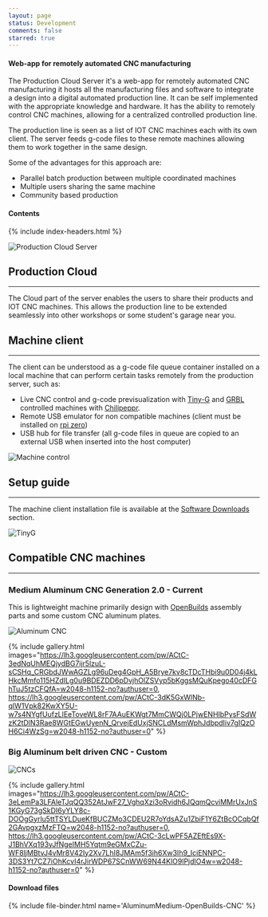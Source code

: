 ```yaml
---
layout: page
status: Development
comments: false
starred: true
---
```


#### Web-app for remotely automated CNC manufacturing
The Production Cloud Server it's a web-app for remotely automated CNC manufacturing it hosts all the manufacturing files and software to integrate a design into a digital automated production line. It can be self implemented with the appropriate knowledge and hardware. It has the ability to remotely control CNC machines, allowing for a centralized controlled production line.

The production line is seen as a list of IOT CNC machines each with its own client. The server feeds g-code files to these remote machines allowing them to work together in the same design.

Some of the advantages for this approach are:
 - Parallel batch production between multiple coordinated machines
 - Multiple users sharing the same machine
 - Community based production

#### Contents
{% include index-headers.html %}

 ![Production Cloud Server](https://lh3.googleusercontent.com/pw/ACtC-3e1uylh04Uo7iOQPknEdoyW3zBsA5PliVENo2_CDpgxV525ZQJasObOXXlcfjovipYJ6Icv8np6uOPs8oa43IpbF0_u120SCIC7fPVcfN3aE66BzN3uh7S85_LESOuMqggjnirYr4humHDAbInn6JN-0Q=w1654-h1240-no?authuser=0)

## Production Cloud

---

The Cloud part of the server enables the users to share their products and IOT CNC machines. This allows the production line to be extended seamlessly into other workshops or some student's garage near you.

## Machine client

---

The client can be understood as a g-code file queue container installed on a local machine that can perform certain tasks remotely from the production server, such as:
 - Live CNC control and g-code previsualization with [Tiny-G](https://github.com/synthetos/TinyG) and [GRBL](https://github.com/grbl/grbl) controlled machines with [Chilipeppr](http://chilipeppr.com/).
 - Remote USB emulator for non compatible machines (client must be installed on [rpi zero](https://www.raspberrypi.org/products/raspberry-pi-zero-w/))
 - USB hub for file transfer (all g-code files in queue are copied to an external USB when inserted into the host computer)

![Machine control](https://lh3.googleusercontent.com/pw/ACtC-3exkfJAzIK6anCzl7jTz54_zvWWRoflVnF_1JAbNZodmyvNNz0NOwX0W5zVtj96QmG26sMF02trMM0vzN8tTL80PKXnec_MdDuTdgr9vNiCRvJPlbx1dH2p3CPcQcI1eQ48t3VITD80V6jeKDc8-7DT8g=w2048-h1152-no?authuser=0)

## Setup guide

---

<!-- TODO: Tiene que parecer un anuncio Banner como el de projectos  -->
<!-- TODO: Link to github, direct client downlos button and install instructions  -->
<!-- TODO: Link to cloud. There should be a project for how to use the cloud in general temrs  -->
The machine client installation file is available at the [Software Downloads](/open-source/#software-downloads) section.

![TinyG](https://lh3.googleusercontent.com/pw/ACtC-3dDOt9trEHreSiEmu2xRpVVNMfbMgVBEwUJsrFhoM8s3fRUPV4WonH_bKqoi1eWnyy1D1okIPblbqgLnUc5zzqy0X7ciUXOAFBnaucFyDcEaniVmjlgIumtgbxtSxMniP1BcBHHbgIkXdFEGwqyhV6FRg=w2205-h1240-no?authuser=0)

## Compatible CNC machines

---

### Medium Aluminum CNC Generation 2.0 - Current

This is lightweight machine primarily design with [OpenBuilds](https://openbuildspartstore.com/) assembly parts and some custom CNC aluminum plates.

![Aluminum CNC](https://lh3.googleusercontent.com/pw/ACtC-3dK5GxWlNb-qIW1Vpk82KwXY5U-w7s4NYgfUufzLlEeToveWL8rF7AAuEKWgt7MmCWQj0LPjwENHIbPysFSdWzK2tDlN3Rae8WGtEGwUyenN_QrvejEdUxjSNCLdMsmWphJdbpdIiv7gIQzOH6Ci4WzSg=w2048-h1152-no?authuser=0)

{% include gallery.html images="https://lh3.googleusercontent.com/pw/ACtC-3edNqUhMEQjydBG7ijr5lzuL-sCSHq_CRGbdJWwAGZLg96uDeg4GpH_A5Brye7kv8cTDcTHbi9u0D04j4kLHkcMmfo115HZdILg0u9BDEZDD6pDvjhOlZSVyp5bKggsMQuKpego40cDFGhTuJ5tzCFQfA=w2048-h1152-no?authuser=0, https://lh3.googleusercontent.com/pw/ACtC-3dK5GxWlNb-qIW1Vpk82KwXY5U-w7s4NYgfUufzLlEeToveWL8rF7AAuEKWgt7MmCWQj0LPjwENHIbPysFSdWzK2tDlN3Rae8WGtEGwUyenN_QrvejEdUxjSNCLdMsmWphJdbpdIiv7gIQzOH6Ci4WzSg=w2048-h1152-no?authuser=0" %}

### Big Aluminum belt driven CNC - Custom

![CNCs](https://lh3.googleusercontent.com/pw/ACtC-3fWEZ1blyCHpf5OY7qm3PBeDffkst6SkNLEj_4lum6vK8hZXBDv34jJFGFRTA0m3IK_QJG-LdvUuh2zhtURpecxiN6kOpSttTq4xnKiQi8flpUVpYvN0YzjskzV4TEZR_TI5SK6VTPIMLq8o9hRBv2vwQ=w2048-h1152-no?authuser=0)

{% include gallery.html images="https://lh3.googleusercontent.com/pw/ACtC-3eLemPa3LFAleTJqQQ352AtJwF27_VghqXzi3oRvidh6JQqmQcviMMrUxJnS1KGyG73gSkDI6yYLY8c-DOOgGyrlu5ttTSYLDueKfBUCZMo3CDEU2R7oYdsAZu1ZbiF1Y6ZtBcOCqbQf2GAvpgxzMzFTQ=w2048-h1152-no?authuser=0, https://lh3.googleusercontent.com/pw/ACtC-3cLwPF5AZEftEs9X-J1BhVXq193yJfNgeIMH5Yqtm9eGMxCZu-WF8ljMBtvJ4vMr8V42Iy2Xv7LhI8JMAm5f3ih6Xw3Ih9_IciENNPC-3DS3Yt7CZ7iOhKcvI4rJirWDP67SCnWW69N44KlO9lPjdlO4w=w2048-h1152-no?authuser=0" %}

#### Download files
{% include file-binder.html name='AluminumMedium-OpenBuilds-CNC' %}
